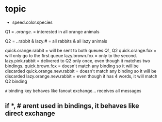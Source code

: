 # topic
- speed.color.species

Q1      = *.orange.*
        = interested in all orange animals

Q2      = *.*.rabbit & lazy.#
        = all rabbits & all lazy animals


quick.orange.rabbit             = will be sent to both queues Q1, Q2
quick.orange.fox                = will only go to the first queue
lazy.brown.fox                  = only to the second. 
lazy.pink.rabbit                = delivered to Q2 only once, even though it matches two bindings. 
quick.brown.fox                 = doesn't match any binding so it will be discarded
quick.orange.new.rabbit         = doesn't match any binding so it will be discarded
lazy.orange.new.rabbit          = even though it has 4 words, it will match Q2 binding

`#` binding key
behaves like fanout exchange... receives all messages

if *, # arent used in bindings, it behaves like direct exchange
---------------------------------------------------------------------------

